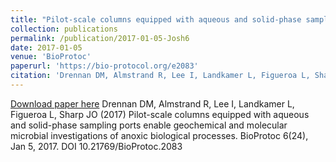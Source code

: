 ```yaml
---
title: "Pilot-scale columns equipped with aqueous and solid-phase sampling ports enable geochemical and molecular microbial investigations of anoxic biological processes"
collection: publications
permalink: /publication/2017-01-05-Josh6
date: 2017-01-05
venue: 'BioProtoc'
paperurl: 'https://bio-protocol.org/e2083'
citation: 'Drennan DM, Almstrand R, Lee I, Landkamer L, Figueroa L, Sharp JO (2017) Pilot-scale columns equipped with aqueous and solid-phase sampling ports enable geochemical and molecular microbial investigations of anoxic biological processes. BioProtoc 6(24), Jan 5, 2017. DOI 10.21769/BioProtoc.2083'
---
```


<a href='https://bio-protocol.org/e2083'>Download paper here</a>
Drennan DM, Almstrand R, Lee I, Landkamer L, Figueroa L, Sharp JO (2017) Pilot-scale columns equipped with aqueous and solid-phase sampling ports enable geochemical and molecular microbial investigations of anoxic biological processes. BioProtoc 6(24), Jan 5, 2017. DOI 10.21769/BioProtoc.2083
